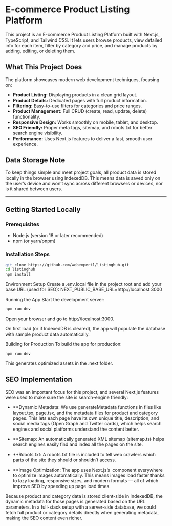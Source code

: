 # E-commerce Product Listing Platform

This project is an E-commerce Product Listing Platform built with Next.js, TypeScript, and Tailwind CSS. It lets users browse products, view detailed info for each item, filter by category and price, and manage products by adding, editing, or deleting them.

## What This Project Does

The platform showcases modern web development techniques, focusing on:

- **Product Listing:** Displaying products in a clean grid layout.
- **Product Details:** Dedicated pages with full product information.
- **Filtering:** Easy-to-use filters for categories and price ranges.
- **Product Management:** Full CRUD (create, read, update, delete) functionality.
- **Responsive Design:** Works smoothly on mobile, tablet, and desktop.
- **SEO Friendly:** Proper meta tags, sitemap, and robots.txt for better search engine visibility.
- **Performance:** Uses Next.js features to deliver a fast, smooth user experience.

## Data Storage Note

To keep things simple and meet project goals, all product data is stored locally in the browser using IndexedDB. This means data is saved only on the user’s device and won’t sync across different browsers or devices, nor is it shared between users.

---

## Getting Started Locally

### Prerequisites

- Node.js (version 18 or later recommended)
- npm (or yarn/pnpm)

### Installation Steps

```bash
git clone https://github.com/webexpert1/listinghub.git
cd listinghub
npm install
```

Environment Setup
Create a .env.local file in the project root and add your base URL (used for SEO):
NEXT_PUBLIC_BASE_URL=http://localhost:3000

Running the App
Start the development server:
```bash
npm run dev
```

Open your browser and go to http://localhost:3000.

On first load (or if IndexedDB is cleared), the app will populate the database with sample product data automatically.

Building for Production
To build the app for production:
```bash
npm run dev
```

This generates optimized assets in the .next folder.

## SEO Implementation
SEO was an important focus for this project, and several Next.js features were used to make sure the site is search-engine friendly:

- **Dynamic Metadata: We use generateMetadata functions in files like layout.tsx, page.tsx, and the metadata files for product and category pages. This lets each page have its own unique title, description, and social media tags (Open Graph and Twitter cards), which helps search engines and social platforms understand the content better.

- **Sitemap: An automatically generated XML sitemap (sitemap.ts) helps search engines easily find and index all the pages on the site.

- **Robots.txt: A robots.txt file is included to tell web crawlers which parts of the site they should or shouldn’t access.

- **Image Optimization: The app uses Next.js’s <Image /> component everywhere to optimize images automatically. This means images load faster thanks to lazy loading, responsive sizes, and modern formats — all of which improve SEO by speeding up page load times.

Because product and category data is stored client-side in IndexedDB, the dynamic metadata for those pages is generated based on the URL parameters. In a full-stack setup with a server-side database, we could fetch full product or category details directly when generating metadata, making the SEO content even richer.